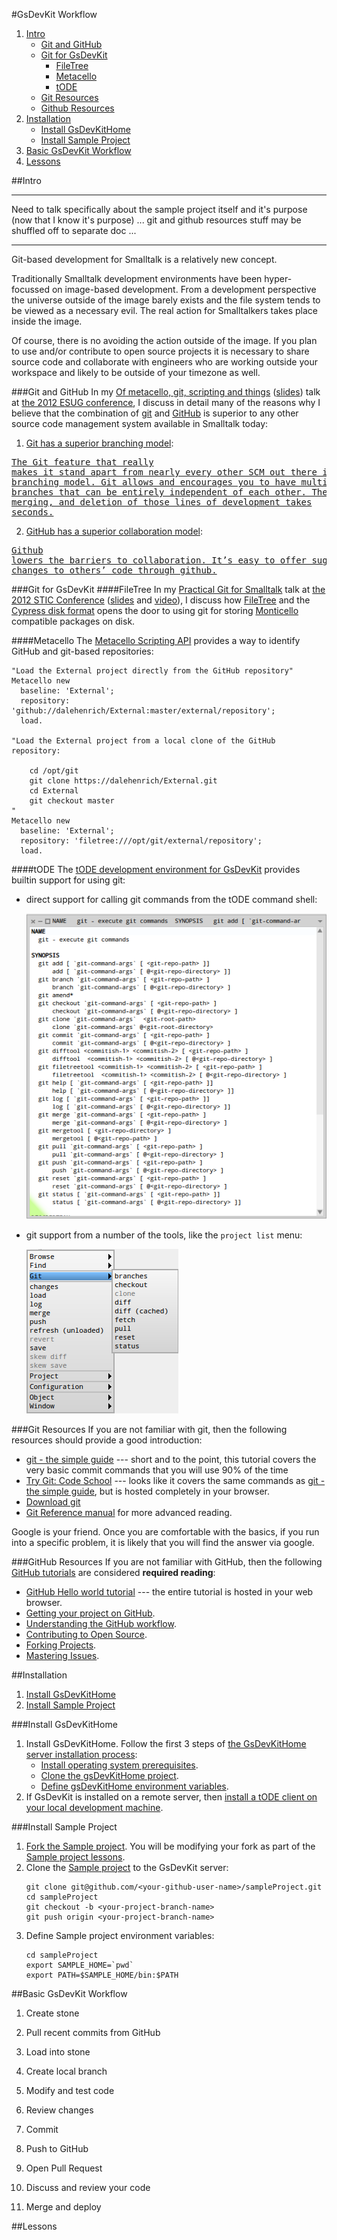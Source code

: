 #GsDevKit Workflow

1. [Intro](#intro)
   - [Git and GitHub](#git-and-github)
   - [Git for GsDevKit](#git-for-gsdevkit)
     - [FileTree](#filetree)
     - [Metacello](#metacello)
     - [tODE](#tode)
   - [Git Resources](#git-resources)
   - [Github Resources](#github-resources)
2. [Installation](#installation)
   - [Install GsDevKitHome](#install-gsdevkithome)
   - [Install Sample Project](#install-sample-project)
2. [Basic GsDevKit Workflow](#basic-gsdevkit-workflow)
3. [Lessons](#lessons)

##Intro


---

Need to talk specifically about the sample project itself and it's purpose (now that I know it's purpose) ... git and github resources stuff may be shuffled off to separate doc ...

---

Git-based development for Smalltalk is a relatively new concept.

Traditionally Smalltalk development environments have been hyper-focussed on image-based development.
From a development perspective the universe outside of the image barely exists and the file system tends to be viewed as a necessary evil.
The real action for Smalltalkers takes place inside the image.

Of course, there is no avoiding the action outside of the image.
If you plan to use and/or contribute to open source projects it is necessary to share source code and collaborate with engineers who are working outside your workspace and likely to be outside of your timezone as well.

###Git and GitHub
In my [Of metacello, git, scripting and things][7] ([slides][8]) talk at [the 2012 ESUG conference][9], I discuss in detail many of the reasons why I believe that the combination of [git][5] and [GitHub][6] is superior to any other source code management system available in Smalltalk today:

1. [Git has a superior branching model][11]:

  <a href="http://git-scm.com/about"><pre>The Git feature that really makes it stand apart from nearly every other SCM out there 
is its branching model. Git allows and encourages you to have multiple local branches that 
can be entirely independent of each other. The creation, merging, and deletion of those 
lines of development takes seconds.</pre></a>

2. [GitHub has a superior collaboration model][10]:

  <a href="http://kbroman.org/github_tutorial/pages/why.html#why-use-githubhttpgithubcom"><pre>Github lowers the barriers to collaboration. It’s easy to offer suggested changes to 
others’ code through github.</pre></a>

###Git for GsDevKit
####FileTree
In my [Practical Git for Smalltalk][1] talk at [the 2012 STIC Conference][2] ([slides][3] and [video][4]), I discuss how [FileTree][12] and the [Cypress disk format][13] opens the door to using git for storing [Monticello][14] compatible packages on disk.

####Metacello
The [Metacello Scripting API][15] provides a way to identify GitHub and git-based repositories:

```Smalltalk
"Load the External project directly from the GitHub repository"
Metacello new
  baseline: 'External';
  repository: 'github://dalehenrich/External:master/external/repository';
  load.

"Load the External project from a local clone of the GitHub repository:

    cd /opt/git
    git clone https://dalehenrich/External.git
    cd External
    git checkout master
"
Metacello new
  baseline: 'External';
  repository: 'filetree:///opt/git/external/repository';
  load.

```

####tODE
The [tODE development environment for GsDevKit][17] provides builtin support for using git:

- direct support for calling git commands from the tODE command shell:

  ![tODE git man page][16]

- git support from a number of the tools, like the `project list` menu:

  ![tODE project list git menu][18]

###Git Resources
If you are not familiar with git, then the following resources should provide a good introduction:
- [git - the simple guide][32] --- short and to the point, this tutorial covers the very basic commit commands that you will use 90% of the time
- [Try Git: Code School][33] --- looks like it covers the same commands as [git - the simple guide][32], but is hosted completely in your browser.
- [Download git][31]
- [Git Reference manual][34] for more advanced reading.

Google is your friend. Once you are comfortable with the basics, if you run into a specific problem, it is likely that you will find the answer via google.

###GitHub Resources
If you are not familiar with GitHub, then the following [GitHub tutorials][24] are considered **required reading**:
- [GitHub Hello world tutorial][21] --- the entire tutorial is hosted in your web browser.
- [Getting your project on GitHub][23]. 
- [Understanding the GitHub workflow][22].
- [Contributing to Open Source][26].
- [Forking Projects][25].
- [Mastering Issues][27].


##Installation
1. [Install GsDevKitHome](#install-gsdevkithome)
2. [Install Sample Project](#install-sample-project)

###Install GsDevKitHome
1. Install GsDevKitHome. Follow the first 3 steps of [the GsDevKitHome server installation process][40]:
   - [Install operating system prerequisites][41].
   - [Clone the gsDevKitHome project][42].
   - [Define gsDevKitHome environment variables][43].
2. If GsDevKit is installed on a remote server, then [install a tODE client on your local development machine][44].
 
###Install Sample Project
1. [Fork the Sample project][46]. 
   You will be modifying your fork as part of the [Sample project lessons](#lessons).
2. Clone the [Sample project][45] to the GsDevKit server:
   ```Shell
   git clone git@github.com/<your-github-user-name>/sampleProject.git
   cd sampleProject
   git checkout -b <your-project-branch-name>
   git push origin <your-project-branch-name>
   ```
3. Define Sample project environment variables:
   ```Shell
   cd sampleProject
   export SAMPLE_HOME=`pwd`
   export PATH=$SAMPLE_HOME/bin:$PATH
   ```
##Basic GsDevKit Workflow
1. Create stone
1. Pull recent commits from GitHub
2. Load into stone

1. Create local branch
2. Modify and test code
3. Review changes
4. Commit 

1. Push to GitHub
2. Open Pull Request
3. Discuss and review your code
4. Merge and deploy

##Lessons

[1]: http://www.stic.st/conferences/stic12/stic12-abstracts/practical-git-for-smalltalk/
[2]: http://www.stic.st/conferences/stic12/
[3]: http://www.stic.st/wp-content/conferences/2012/Wednesday/1415-Practical_Git_for_Smalltalk-Henrichs.pdf
[4]: https://youtu.be/ZIkoBQphtyM
[5]: http://git-scm.com/
[6]: https://github.com
[7]: https://www.google.com/calendar/render?eid=azJiYzE2bTVzYTZoNmZrcGE1YmtmMTU3aGsgdG85cmJ2cTRpNzFtZ2d1bWdicHUyM2I5dGtAZw&pli=1&t=AKUaPmYiiwfohu-fOZnL6itRFUaZbVbN9c2JlkS1xX8RJmqpkgy8gJAG93riS7aeoOredqVNF5xzOQl1lWcDiMLhkE428F1zxg&sf=true&output=xml#eventpage_6
[8]: http://www.slideshare.net/esug/of-metacello-git-scripting-and-things
[9]: http://www.esug.org/wiki/pier/Conferences/2012
[10]: https://help.github.com/categories/collaborating/
[11]: http://git-scm.com/book/en/v1/Git-Branching
[12]: https://github.com/dalehenrich/filetree
[13]: https://github.com/CampSmalltalk/Cypress/wiki#proposed-file-structure
[14]: http://www.wiresong.ca/monticello/
[15]: https://github.com/dalehenrich/metacello-work/blob/master/docs/MetacelloUserGuide.md#metacello-user-guide
[16]: docs/gitManPage.png
[17]: https://github.com/dalehenrich/tode#tode-the-object-centric-development-environment-
[18]: docs/projectListGitMenu.png

[21]: https://guides.github.com/activities/hello-world/
[22]: https://guides.github.com/introduction/flow/
[23]: https://guides.github.com/introduction/getting-your-project-on-github/
[24]: https://guides.github.com/
[25]: https://guides.github.com/activities/forking/
[26]: https://guides.github.com/activities/contributing-to-open-source/
[27]: https://guides.github.com/features/issues/

[31]: http://git-scm.com/downloads
[32]: http://rogerdudler.github.io/git-guide/
[33]: https://try.github.io/levels/1/challenges/1
[34]: http://git-scm.com/doc

[40]: https://github.com/GsDevKit/gsDevKitHome/tree/master#development-kit-server-installation
[41]: https://github.com/GsDevKit/gsDevKitHome/tree/master#operating-system-prerequisites
[42]: https://github.com/GsDevKit/gsDevKitHome/tree/master#clone-gsdevkithome
[43]: https://github.com/GsDevKit/gsDevKitHome/tree/master#define-gsdevkithome-environment-variables
[44]: https://github.com/GsDevKit/gsDevKitHome/blob/master/docs/clientInstallation.md#tode-client-installation
[45]: https://github.com/GsDevKit/sampleProject
[46]: https://github.com/GsDevKit/sampleProject/blob/master/README.md#fork-destination-box

